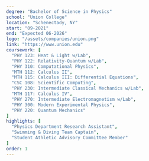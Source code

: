 ```yaml
---
degree: "Bachelor of Science in Physics"
school: "Union College"
location: "Schenectady, NY"
start: "09-2021"
end: "Expected 06-2026"
logo: "/assets/companies/union.png"
link: "https://www.union.edu"
coursework: [
  "PHY 123: Heat & Light w/Lab",
  "PHY 122: Relativity-Quantum w/Lab", 
  "PHY 310: Computational Physics",
  "MTH 112: Calculus II",
  "MTH 115: Calculus III: Differential Equations",
  "CSC 108: Scientific Computing",
  "PHY 230: Intermediate Classical Mechanics w/Lab",
  "MTH 117: Calculus IV",
  "PHY 270: Intermediate Electromagnetism w/Lab",
  "PHY 300: Modern Experimental Physics",
  "PHY 220: Quantum Mechanics"
]
highlights: [
  "Physics Department Research Assistant",
  "Swimming & Diving Team Captain",
  "Student Athletic Advisory Committee Member"
]
order: 1
---
```

